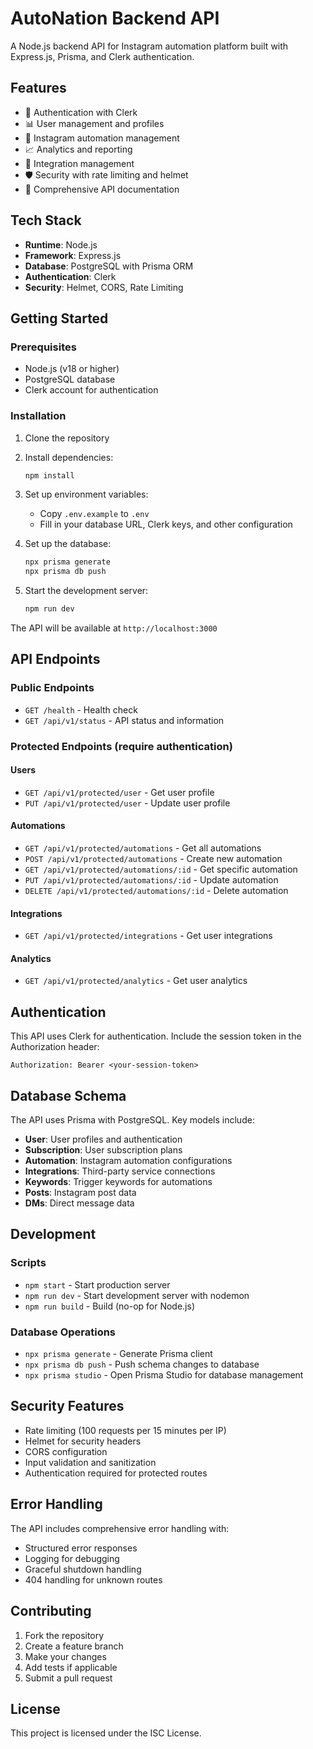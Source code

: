 # AutoNation Backend API

A Node.js backend API for Instagram automation platform built with Express.js, Prisma, and Clerk authentication.

## Features

- 🔐 Authentication with Clerk
- 📊 User management and profiles
- 🤖 Instagram automation management
- 📈 Analytics and reporting
- 🔗 Integration management
- 🛡️ Security with rate limiting and helmet
- 📝 Comprehensive API documentation

## Tech Stack

- **Runtime**: Node.js
- **Framework**: Express.js
- **Database**: PostgreSQL with Prisma ORM
- **Authentication**: Clerk
- **Security**: Helmet, CORS, Rate Limiting

## Getting Started

### Prerequisites

- Node.js (v18 or higher)
- PostgreSQL database
- Clerk account for authentication

### Installation

1. Clone the repository
2. Install dependencies:
   ```bash
   npm install
   ```

3. Set up environment variables:
   - Copy `.env.example` to `.env`
   - Fill in your database URL, Clerk keys, and other configuration

4. Set up the database:
   ```bash
   npx prisma generate
   npx prisma db push
   ```

5. Start the development server:
   ```bash
   npm run dev
   ```

The API will be available at `http://localhost:3000`

## API Endpoints

### Public Endpoints

- `GET /health` - Health check
- `GET /api/v1/status` - API status and information

### Protected Endpoints (require authentication)

#### Users
- `GET /api/v1/protected/user` - Get user profile
- `PUT /api/v1/protected/user` - Update user profile

#### Automations
- `GET /api/v1/protected/automations` - Get all automations
- `POST /api/v1/protected/automations` - Create new automation
- `GET /api/v1/protected/automations/:id` - Get specific automation
- `PUT /api/v1/protected/automations/:id` - Update automation
- `DELETE /api/v1/protected/automations/:id` - Delete automation

#### Integrations
- `GET /api/v1/protected/integrations` - Get user integrations

#### Analytics
- `GET /api/v1/protected/analytics` - Get user analytics

## Authentication

This API uses Clerk for authentication. Include the session token in the Authorization header:

```
Authorization: Bearer <your-session-token>
```

## Database Schema

The API uses Prisma with PostgreSQL. Key models include:

- **User**: User profiles and authentication
- **Subscription**: User subscription plans
- **Automation**: Instagram automation configurations
- **Integrations**: Third-party service connections
- **Keywords**: Trigger keywords for automations
- **Posts**: Instagram post data
- **DMs**: Direct message data

## Development

### Scripts

- `npm start` - Start production server
- `npm run dev` - Start development server with nodemon
- `npm run build` - Build (no-op for Node.js)

### Database Operations

- `npx prisma generate` - Generate Prisma client
- `npx prisma db push` - Push schema changes to database
- `npx prisma studio` - Open Prisma Studio for database management

## Security Features

- Rate limiting (100 requests per 15 minutes per IP)
- Helmet for security headers
- CORS configuration
- Input validation and sanitization
- Authentication required for protected routes

## Error Handling

The API includes comprehensive error handling with:

- Structured error responses
- Logging for debugging
- Graceful shutdown handling
- 404 handling for unknown routes

## Contributing

1. Fork the repository
2. Create a feature branch
3. Make your changes
4. Add tests if applicable
5. Submit a pull request

## License

This project is licensed under the ISC License.